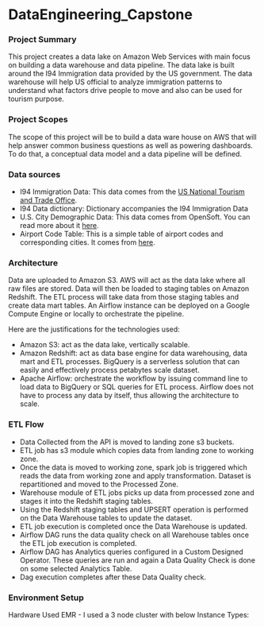# DataEngineering_Capstone

### Project Summary
This project creates a data lake on Amazon Web Services with main focus on building a data warehouse and data pipeline. The data lake is built around the I94 Immigration data provided by the US government. The data warehouse will help US official to analyze immigration patterns to understand what factors drive people to move and also can be used for tourism purpose.
 
### Project Scopes
The scope of this project will be to build a data ware house on AWS that will help answer common business questions as well as powering dashboards. To do that, a conceptual data model and a data pipeline will be defined.

### Data sources
* I94 Immigration Data: This data comes from the [US National Tourism and Trade Office](https://travel.trade.gov/research/reports/i94/historical/2016.html).
* I94 Data dictionary: Dictionary accompanies the I94 Immigration Data
* U.S. City Demographic Data: This data comes from OpenSoft. You can read more about it [here](https://public.opendatasoft.com/explore/dataset/us-cities-demographics/export/).
* Airport Code Table: This is a simple table of airport codes and corresponding cities. It comes from [here](https://datahub.io/core/airport-codes#data).


### Architecture
Data are uploaded to Amazon S3. AWS will act as the data lake where all raw files are stored. Data will then be loaded to staging tables on Amazon Redshift. The ETL process will take data from those staging tables and create data mart tables. An Airflow instance can be deployed on a Google Compute Engine or locally to orchestrate the pipeline.

Here are the justifications for the technologies used:

* Amazon S3: act as the data lake, vertically scalable.
* Amazon Redshift: act as data base engine for data warehousing, data mart and ETL processes. BigQuery is a serverless solution that can easily and effectively process petabytes scale dataset.
* Apache Airflow: orchestrate the workflow by issuing command line to load data to BigQuery or SQL queries for ETL process. Airflow does not have to process any data by itself, thus allowing the architecture to scale.

### ETL Flow
* Data Collected from the API is moved to landing zone s3 buckets.
* ETL job has s3 module which copies data from landing zone to working zone.
* Once the data is moved to working zone, spark job is triggered which reads the data from working zone and apply transformation. Dataset is repartitioned and moved to the    Processed Zone.
* Warehouse module of ETL jobs picks up data from processed zone and stages it into the Redshift staging tables.
* Using the Redshift staging tables and UPSERT operation is performed on the Data Warehouse tables to update the dataset.
* ETL job execution is completed once the Data Warehouse is updated.
* Airflow DAG runs the data quality check on all Warehouse tables once the ETL job execution is completed.
* Airflow DAG has Analytics queries configured in a Custom Designed Operator. These queries are run and again a Data Quality Check is done on some selected Analytics Table.
* Dag execution completes after these Data Quality check.

### Environment Setup
Hardware Used
EMR - I used a 3 node cluster with below Instance Types:
